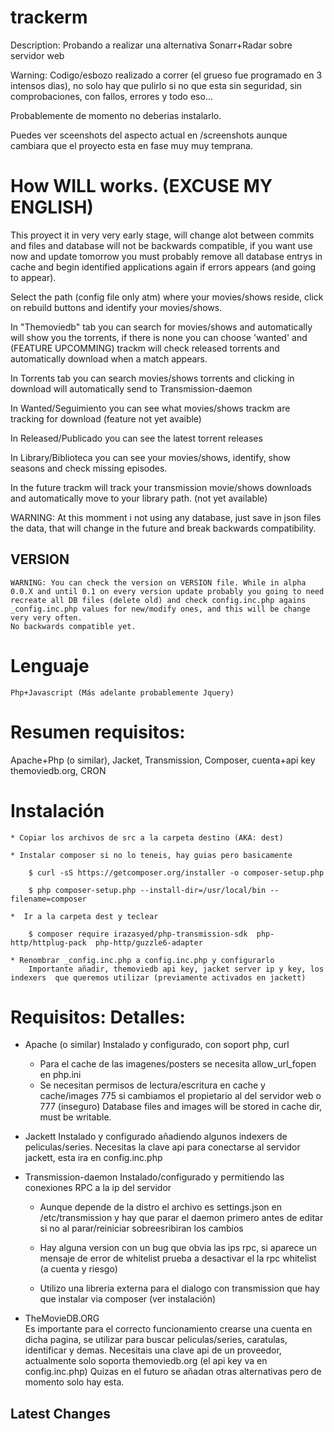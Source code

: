 # trackerm

Description: 
Probando a realizar una alternativa Sonarr+Radar sobre servidor web

Warning: Codigo/esbozo realizado a correr (el grueso fue programado  en 3 intensos dias), no solo hay que pulirlo si no que esta sin seguridad, 
sin comprobaciones, con fallos, errores y todo eso... 

Probablemente de momento no deberias instalarlo.

Puedes ver sceenshots del aspecto actual en /screenshots aunque cambiara que el proyecto esta en fase muy muy temprana.

# How WILL works. (EXCUSE MY ENGLISH)

This proyect it in very very early stage, will change alot between commits and files and database will not be backwards compatible, if you want use
now and update tomorrow you must probably remove all database entrys in cache and begin identified applications again if errors appears (and going to appear).

Select the path (config file only atm) where your movies/shows reside, click on rebuild buttons and identify your movies/shows.

In "Themoviedb" tab you can search for movies/shows and  automatically will show you the torrents, if there is none you can choose 'wanted' and (FEATURE UPCOMMING) 
trackm will check released torrents and automatically download when a match appears. 

In Torrents tab you can search movies/shows torrents and clicking in download will automatically send to Transmission-daemon

In Wanted/Seguimiento you can see what movies/shows trackm are tracking for download (feature not yet avaible)

In Released/Publicado you can see the latest torrent releases

In Library/Biblioteca you can see your movies/shows, identify, show seasons and check missing episodes.

In the future trackm will track your transmission movie/shows downloads and automatically move to your library path. (not yet available)

WARNING: At this momment i not using any database, just save in json files the data, that will change in the future and break backwards compatibility.

## VERSION
    WARNING: You can check the version on VERSION file. While in alpha 0.0.X and until 0.1 on every version update probably you going to need 
    recreate all DB files (delete old) and check config.inc.php agains _config.inc.php values for new/modify ones, and this will be change very very often.
    No backwards compatible yet.

# Lenguaje
    Php+Javascript (Más adelante probablemente Jquery)

# Resumen requisitos:
Apache+Php (o similar), Jacket, Transmission, Composer, cuenta+api key themoviedb.org, CRON

# Instalación
    * Copiar los archivos de src a la carpeta destino (AKA: dest)

    * Instalar composer si no lo teneis, hay guias pero basicamente 

        $ curl -sS https://getcomposer.org/installer -o composer-setup.php

        $ php composer-setup.php --install-dir=/usr/local/bin --filename=composer

    *  Ir a la carpeta dest y teclear

        $ composer require irazasyed/php-transmission-sdk  php-http/httplug-pack  php-http/guzzle6-adapter

    * Renombrar _config.inc.php a config.inc.php y configurarlo
        Importante añadir, themoviedb api key, jacket server ip y key, los indexers  que queremos utilizar (previamente activados en jackett)
# Requisitos: Detalles:

* Apache (o similar)
    Instalado y configurado, con soport php, curl

    * Para el cache de las imagenes/posters se necesita allow_url_fopen en php.ini
    * Se necesitan permisos de lectura/escritura en cache y cache/images 775 si cambiamos el propietario al del servidor web o 777 (inseguro)
      Database files and images will be stored in cache dir, must be writable.
* Jackett
    Instalado y configurado añadiendo algunos indexers de peliculas/series.
    Necesitas la clave api para conectarse al servidor jackett, esta ira en config.inc.php

* Transmission-daemon
    Instalado/configurado y permitiendo las conexiones RPC a la ip del servidor

    * Aunque depende de la distro el archivo es settings.json en /etc/transmission y hay que parar el daemon primero antes de editar si no al parar/reiniciar sobreesribiran los cambios

    * Hay alguna version con un bug que obvia las ips rpc, si aparece un mensaje de error de whitelist prueba a desactivar el la rpc whitelist (a cuenta y riesgo)

    * Utilizo una libreria externa para el dialogo con transmission que hay que instalar via composer (ver instalación) 

* TheMovieDB.ORG    
    Es importante para el correcto funcionamiento crearse una cuenta en dicha pagina, se utilizar para buscar peliculas/series, caratulas, identificar y demas.
    Necesitais una clave api de un proveedor, actualmente solo soporta themoviedb.org (el api key va en config.inc.php)
    Quizas en el futuro se añadan otras alternativas pero de momento solo hay esta.

## Latest Changes
    